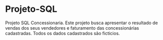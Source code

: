 # Projeto-SQL
Projeto SQL Concessionaria.
Este projeto busca apresentar o resultado de vendas dos seus vendedores e faturamento das concessionárias cadastradas. Todos os dados cadastrados são ficticios.

